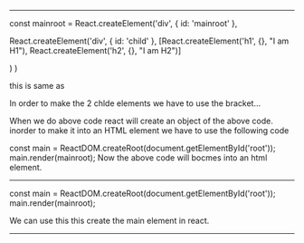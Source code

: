 ************************************************************************************************************************************
const mainroot = React.createElement('div', { id: 'mainroot' },


 React.createElement('div', { id: 'child' },
  [React.createElement('h1', {}, "I am H1"),
  React.createElement('h2', {}, "I am H2")]


 )
)

this is same as 
<!-- <div id="mainroot">
 <div id="child">
  <h1>I am H1</h1>
  <h2>I am H2</h2>
 </div>
</div> -->

In order to make the 2 chlde elements we have to use the bracket...

When we do above code react will create an object of the above code. inorder to make it into an HTML element we have to  use the following code


const main = ReactDOM.createRoot(document.getElementById('root'));
main.render(mainroot);
Now the above code will bocmes into an html element.

************************************************************************************************************************************




const main = ReactDOM.createRoot(document.getElementById('root'));
main.render(mainroot);

We can use this this create the main element in react.
***************************************************